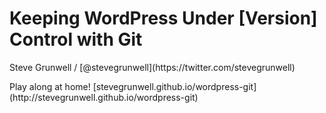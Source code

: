 # Keeping WordPress Under [Version] Control with Git

<p class="center">Steve Grunwell / [@stevegrunwell](https://twitter.com/stevegrunwell)</p>
<p class="slide-link center">Play along at home! [stevegrunwell.github.io/wordpress-git](http://stevegrunwell.github.io/wordpress-git)</p>